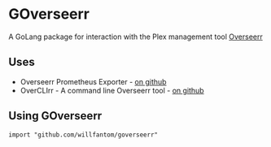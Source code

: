 # GOverseerr

A GoLang package for interaction with the Plex management tool [Overseerr](https://overseerr.dev)

## Uses

 - Overseerr Prometheus Exporter - [on github](https://github.com/WillFantom/overseerr-exporter)
 - OverCLIrr - A command line Overseerr tool - [on github](https://github.com/WillFantom/OverCLIrr)

## Using GOverseerr

```golang
import "github.com/willfantom/goverseerr"
```
